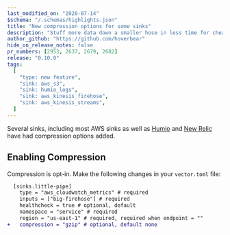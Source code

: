 ```yaml
---
last_modified_on: "2020-07-14"
$schema: "/.schemas/highlights.json"
title: "New compression options for some sinks"
description: "Stuff more data down a smaller hose in less time for cheaper."
author_github: "https://github.com/hoverbear"
hide_on_release_notes: false
pr_numbers: [2953, 2637, 2679, 2682]
release: "0.10.0"
tags:
  [
    "type: new feature",
    "sink: aws_s3",
    "sink: humio_logs",
    "sink: aws_kinesis_firehose",
    "sink: aws_kinesis_streams",
  ]
---
```


Several sinks, including most AWS sinks as well as [Humio][urls.humio] and [New Relic][urls.new_relic] have had compression options added.

## Enabling Compression

Compression is opt-in. Make the following changes in your `vector.toml` file:

```diff title="vector.toml"
  [sinks.little-pipe]
    type = "aws_cloudwatch_metrics" # required
    inputs = ["big-firehose"] # required
    healthcheck = true # optional, default
    namespace = "service" # required
    region = "us-east-1" # required, required when endpoint = ""
+   compression = "gzip" # optional, default none
```

[urls.humio]: https://humio.com
[urls.new_relic]: https://newrelic.com/
